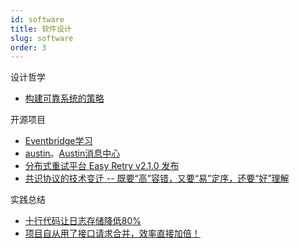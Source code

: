 ```yaml
---
id: software
title: 软件设计
slug: software
order: 3
---
```


设计哲学

* [构建可靠系统的策略](https://mp.weixin.qq.com/s/v7n2JWNI-AtiMzzKxM_bjA)

开源项目

* [Eventbridge学习](https://mp.weixin.qq.com/s/GI099oQSTdXG4zEeQG9I-Q)
* [austin](https://github.com/ZhongFuCheng3y/austin)。[Austin消息中心](https://mp.weixin.qq.com/s/W2ZitvWZqVo19VFqElAjgw)
* [分布式重试平台 Easy Retry v2.1.0 发布](https://mp.weixin.qq.com/s/pyBuw6_-Y6J6Vf5W9jVMmQ)
* [共识协议的技术变迁 -- 既要“高”容错，又要“易”定序，还要“好”理解](https://mp.weixin.qq.com/s/UY9TPMcuf0O7xS0kuXTcVw)

实践总结

* [十行代码让日志存储降低80%](https://mp.weixin.qq.com/s/MIBHh5NO0GvWBOVJ_Jzn2w)
* [项目自从用了接口请求合并，效率直接加倍！](https://mp.weixin.qq.com/s/LlXpFfdhcXT89y35FaAkGw)
